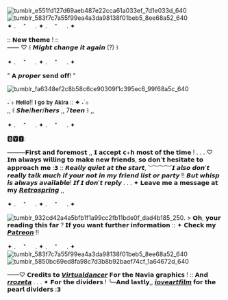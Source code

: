 ![tumblr_e551fd127d69aeb487e22cca61a033ef_7d1e033d_640](https://github.com/OceansBlessing/OceansBlessing/assets/173688831/fd82116c-109e-4871-b868-6413dab7ab34)          
![tumblr_583f7c7a55f99ea4a3da98138f01beb5_8ee68a52_640](https://github.com/OceansBlessing/OceansBlessing/assets/173688831/3e9b1690-a902-46b2-afa1-1e15e1fb6d8e)        
✦ . 　⁺ 　 . ✦ . 　⁺ 　 . ✦

  ::      𝗡𝗲𝘄 𝘁𝗵𝗲𝗺𝗲 !    ::       
 —— ♡ ꒰ 𝙈𝙞𝙜𝙝𝙩 𝙘𝙝𝙖𝙣𝙜𝙚 𝙞𝙩 𝙖𝙜𝙖𝙞𝙣 (?) ꒱ 

✦ . 　⁺ 　 . ✦ . 　⁺ 　 . ✦

" 𝗔 𝙥𝙧𝙤𝙥𝙚𝙧 𝘀𝗲𝗻𝗱 𝗼𝗳𝗳! "

![tumblr_fa6348ef2c8b58c6ce90309f1c395ec6_99f68a5c_640](https://github.com/OceansBlessing/OceansBlessing/assets/173688831/bf2152cd-2b9c-4b8c-b612-883acd46d0ce)

˖ ࣪⊹ 𝗛𝗲𝗹𝗹𝗼!! 𝗜 𝗴𝗼 𝗯𝘆 𝗔𝗸𝗶𝗿𝗮 :: ✦ ˖ ࣪⊹  
   ,, ꒰ 𝙎𝙝𝙚/𝙝𝙚𝙧/𝙝𝙚𝙧𝙨 ,, 7𝙩𝙚𝙚𝙣 ꒱ ,,

✦ . 　⁺ 　 . ✦ . 　⁺ 　 . ✦

🅱🆈🅸:

———𝗙𝗶𝗿𝘀𝘁 𝗮𝗻𝗱 𝗳𝗼𝗿𝗲𝗺𝗼𝘀𝘁 ,, 𝗜 𝗮𝗰𝗰𝗲𝗽𝘁 𝗰+𝗵 𝗺𝗼𝘀𝘁 𝗼𝗳 𝘁𝗵𝗲 𝘁𝗶𝗺𝗲 ! . . . ♡ 𝗜𝗺 𝗮𝗹𝘄𝗮𝘆𝘀 𝘄𝗶𝗹𝗹𝗶𝗻𝗴 𝘁𝗼 𝗺𝗮𝗸𝗲 𝗻𝗲𝘄 𝗳𝗿𝗶𝗲𝗻𝗱𝘀, 𝘀𝗼 𝗱𝗼𝗻'𝘁 𝗵𝗲𝘀𝗶𝘁𝗮𝘁𝗲 𝘁𝗼 𝗮𝗽𝗽𝗿𝗼𝗮𝗰𝗵 𝗺𝗲 :𝟯 :: 𝙍𝙚𝙖𝙡𝙡𝙮 𝙦𝙪𝙞𝙚𝙩 𝙖𝙩 𝙩𝙝𝙚 𝙨𝙩𝙖𝙧𝙩, ︶︶︶︶𝙄 𝙖𝙡𝙨𝙤 𝙙𝙤𝙣'𝙩 𝙧𝙚𝙖𝙡𝙡𝙮 𝙩𝙖𝙡𝙠 𝙢𝙪𝙘𝙝 𝙞𝙛 𝙮𝙤𝙪𝙧 𝙣𝙤𝙩 𝙞𝙣 𝙢𝙮 𝙛𝙧𝙞𝙚𝙣𝙙 𝙡𝙞𝙨𝙩 𝙤𝙧 𝙥𝙖𝙧𝙩𝙮 !! 𝘽𝙪𝙩 𝙬𝙝𝙞𝙨𝙥 𝙞𝙨 𝙖𝙡𝙬𝙖𝙮𝙨 𝙖𝙫𝙖𝙞𝙡𝙖𝙗𝙡𝙚! 𝙄𝙛 𝙄 𝙙𝙤𝙣'𝙩 𝙧𝙚𝙥𝙡𝙮 . . . ✦  𝗟𝗲𝗮𝘃𝗲 𝗺𝗲 𝗮 𝗺𝗲𝘀𝘀𝗮𝗴𝗲 𝗮𝘁 𝗺𝘆 [𝙍𝙚𝙩𝙧𝙤𝙨𝙥𝙧𝙞𝙣𝙜](https://retrospring.net/@wintresr) ,, 

✦ . 　⁺ 　 . ✦ . 　⁺ 　 . ✦


![tumblr_932cd42a4a5bfb1f1a99cc2fb11bde0f_dad4b185_250](https://github.com/OceansBlessing/OceansBlessing/assets/173688831/b2f1d635-aea9-4ac2-be21-92bc8fc08fe0).   > 𝗢𝗵, 𝘆𝗼𝘂𝗿 𝗿𝗲𝗮𝗱𝗶𝗻𝗴 𝘁𝗵𝗶𝘀 𝗳𝗮𝗿 ? 𝗜𝗳 𝘆𝗼𝘂 𝘄𝗮𝗻𝘁 𝗳𝘂𝗿𝘁𝗵𝗲𝗿 𝗶𝗻𝗳𝗼𝗿𝗺𝗮𝘁𝗶𝗼𝗻 :: ✦ 𝗖𝗵𝗲𝗰𝗸 𝗺𝘆 [𝙋𝙖𝙩𝙧𝙚𝙤𝙣](https://www.patreon.com/LacedRibbon?fan_landing=true&view_as=public) !!

✦ . 　⁺ 　 . ✦ . 　⁺ 　 . ✦          
![tumblr_583f7c7a55f99ea4a3da98138f01beb5_8ee68a52_640](https://github.com/OceansBlessing/OceansBlessing/assets/173688831/3e9b1690-a902-46b2-afa1-1e15e1fb6d8e)
![tumblr_5850bc69ed8fa98c7d3b8b92baef74cf_1a64672d_640](https://github.com/OceansBlessing/OceansBlessing/assets/173688831/a7ef4aff-19af-4597-9085-051079e1ae19)

——♡ 𝗖𝗿𝗲𝗱𝗶𝘁𝘀
 𝘁𝗼 [𝙑𝙞𝙧𝙩𝙪𝙖𝙡𝙙𝙖𝙣𝙘𝙚𝙧](https://virtualdancer.tumblr.com/?source=share) 𝗙𝗼𝗿 𝘁𝗵𝗲 𝗡𝗮𝘃𝗶𝗮 𝗴𝗿𝗮𝗽𝗵𝗶𝗰𝘀 ! :: 𝗔𝗻𝗱 [𝙧𝙧𝙤𝙯𝙚𝙩𝙖](https://rrozeta.tumblr.com/?source=share) . . . ✦ 𝗙𝗼𝗿 𝘁𝗵𝗲 𝗱𝗶𝘃𝗶𝗱𝗲𝗿𝘀 !    ╰─𝗔𝗻𝗱 𝗹𝗮𝘀𝘁𝗹𝘆,, [𝙞𝙤𝙫𝙚𝙖𝙧𝙩𝙛𝙞𝙡𝙢](https://ioveartfilm.tumblr.com/?source=share) 𝗳𝗼𝗿 𝘁𝗵𝗲 𝗽𝗲𝗮𝗿𝗹 𝗱𝗶𝘃𝗶𝗱𝗲𝗿𝘀 :𝟯








